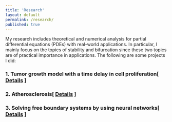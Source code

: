 ```yaml
---
title: 'Research'
layout: default
permalink: /research/
published: true
---
```


My research includes theoretical and numerical analysis for partial differential equations (PDEs) with real-world applications. In particular, I mainly focus on the topics of stability and bifurcation since these two topics are of practical importance in applications. The following are some projects I did:


### 1. Tumor growth model with a time delay in cell proliferation[ <a href="{{site.baseurl}}/project1">Details</a> ]


### 2. Atherosclerosis[ <a href="{{site.baseurl}}/project2">Details</a> ]


### 3. Solving free boundary systems by using neural networks[ <a href="{{site.baseurl}}/project3">Details</a> ]
